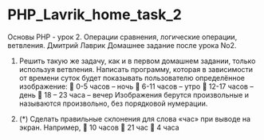 # PHP_Lavrik_home_task_2
Основы PHP - урок 2. Операции сравнения, логические операции, ветвления. Дмитрий Лаврик
Домашнее задание после урока No2.
1. Решить такую же задачу, как и в первом домашнем задании, только используя ветвления.
Написать программу, которая в зависимости от времени суток будет показывать
пользователю определённое изображение:
 0-5 часов – ночь
 6-11 часов – утро
 12-17 часов – день
 18 – 23 часа – вечер
Изображения берутся произвольные и называются произвольно, без порядковой
нумерации.

2. (*) Сделать правильные склонения для слова «час» при выводе на экран.
Например,
 10 часов
 21 час
 4 часа
